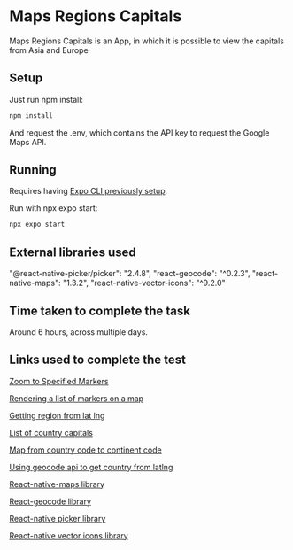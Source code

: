 # Maps Regions Capitals

Maps Regions Capitals is an App, in which it is possible to view the capitals from Asia and Europe

## Setup

Just run npm install:

```bash
npm install
```
And request the .env, which contains the API key to request the Google Maps API.

## Running

Requires having [Expo CLI previously setup](https://docs.expo.dev/get-started/installation/).

Run with npx expo start:

```bash
npx expo start
```

## External libraries used

"@react-native-picker/picker": "2.4.8",
"react-geocode": "^0.2.3",
"react-native-maps": "1.3.2",
"react-native-vector-icons": "^9.2.0"

## Time taken to complete the task

Around 6 hours, across multiple days.

## Links used to complete the test

[Zoom to Specified Markers](https://github.com/react-native-maps/react-native-maps#zoom-to-specified-markers)

[Rendering a list of markers on a map](https://github.com/react-native-maps/react-native-maps#rendering-a-list-of-markers-on-a-map)

[Getting region from lat lng](https://developers.google.com/maps/documentation/javascript/examples/geocoding-reverse)

[List of country capitals](http://techslides.com/demos/country-capitals.json)

[Map from country code to continent code](http://country.io/continent.json)

[Using geocode api to get country from latlng](https://stackoverflow.com/a/31143413)

[React-native-maps library](https://www.npmjs.com/package/react-native-maps)

[React-geocode library](https://www.npmjs.com/package/react-geocode)

[React-native picker library](https://www.npmjs.com/package/@react-native-picker/picker)

[React-native vector icons library](https://www.npmjs.com/package/react-native-vector-icons)